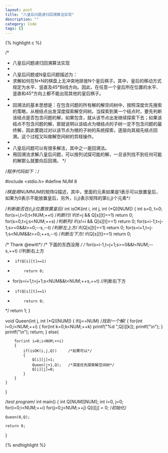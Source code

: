 ```yaml
---
layout: post
title: "八皇后问题递归回溯算法实现"
description: ""
category: Code
tags: []
---
```


{% highlight c %}

/*
 * 八皇后问题递归回溯算法实现
 *
 * 八皇后问题或N皇后问题描述为：
 * 求解如何在N*N的棋盘上无冲突地排放N个皇后棋子。其中，皇后的移动方式规定为水平、竖直及45°斜线方向。因此，在任意一个皇后所在位置的水平、竖直和45°方向上都不能出现其他的皇后棋子。
 *
 * 回溯法的基本思想是：在包含问题的所有解的解空间树中，按照深度优先搜索的策略，从根结点出发深度探索解空间树。当探索到某一个结点时，要先判断该结点是否包含问题的解，如果包含，就从该节点出发继续探索下去；如果该结点不包含问题的解，那就说明以该结点为根结点的子树一定不包含问题的最终解，因此要跳过对以该节点为根的子树的系统探索，逐层向其祖先结点回溯。这个过程又叫做解空间树的剪枝操作。
 *
 * 八皇后问题可以有很多解法，其中之一是回溯法。
 * 用回溯法求解八皇后问题，可以按列试探可能的解，一旦该列找不到任何可能的解那么就要向后回溯。
 */

/*程序代码如下：*/

#include <stdio.h>
#define NUM 8

/*棋盘用NUM*NUM的矩阵Q描述，其中，里面的元素如果是1表示可以放置皇后，如果为0表示不能放置皇后，另外，(i,j)表示矩阵的第(i,j)个元素*/

/*判断能否在(i,j)位置放置皇后*/
int isOK(int i, int j, int (*Q)[NUM])
{
    int s=0, t=0;
    for(s=i,t=0;t<NUM;++t)      /*判断行*/
        if(t!=j && Q[s][t]==1)
            return 0;
    for(s=0,t=j;s<NUM;++s)      /*判断列*/
        if(s!=i && Q[s][t]==1)
            return 0;
    for(s=i-1,t=j-1;s>=0&&t>=0;--s,--t)   /*判断左上方*/
        if(Q[s][t]==1)
            return 0;
    for(s=i+1,t=j-1;s<NUM&&t>=0;++s,--t)   /*判断左下方*/
        if(Q[s][t]==1)
            return 0;

/* Thank @ewitt*/
/* 下面的东西没用 */
/*    for(s=i-1,t=j+1;s>=0&&t<NUM;--s,++t)   //判断右上方
 *      if(Q[s][t]==1)
 *          return 0;
 *  for(s=i+1,t=j+1;s<NUM&&t<NUM;++s,++t)   //判断右下方
 *      if(Q[s][t]==1)
 *          return 0;

*/
    return 1;
}

void Queen(int j, int (*Q)[NUM])
{
    if(j==NUM)      /*找到一个解*/
    {
        for(int i=0;i<NUM;++i)
        {
            for(int k=0;k<NUM;++k)
                printf("%d ",Q[i][k]);
            printf("\n");
        }
        printf("\n");
        return;
    }
    else{

        for(int i=0;i<NUM;++i)
        {
            if(isOK(i,j,Q))     /*如果可以*/
            {
                Q[i][j]=1;
                Queen(j+1,Q);   /*深度优先探索解空间树*/
                Q[i][j]=0;
            }
        }
    }
}


/*test program*/
int main()
{
    int Q[NUM][NUM];
    int i=0, j=0;
    for(i=0;i<NUM;++i)
        for(j=0;j<NUM;++j)
            Q[i][j] = 0;   /*初始化*/

    Queen(0,Q);

    return 0;
}


{% endhighlight %}
